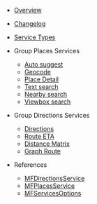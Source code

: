 - [Overview](/ "Map4d Android Service API")
- [Changelog](changelog.md)
- [Service Types](types.md)
  
- Group Places Services
  - [Auto suggest](guides/api_autosuggest.md)
  - [Geocode](guides/api_geocode.md)
  - [Place Detail](guides/api_place_detail.md)
  - [Text search](guides/api_text_search.md)
  - [Nearby search](guides/api_nearby_search.md)
  - [Viewbox search](guides/api_viewbox_search.md)

- Group Directions Services
  - [Directions](guides/api_route.md)
  - [Route ETA](guides/api_eta.md)
  - [Distance Matrix](guides/api_matrix.md)
  - [Graph Route](guides/api_graph.md)
  
- References
  - [MFDirectionsService](reference/directions-service.md)
  - [MFPlacesService](reference/places-service.md)
  - [MFServicesOptions](reference/service-options.md)

